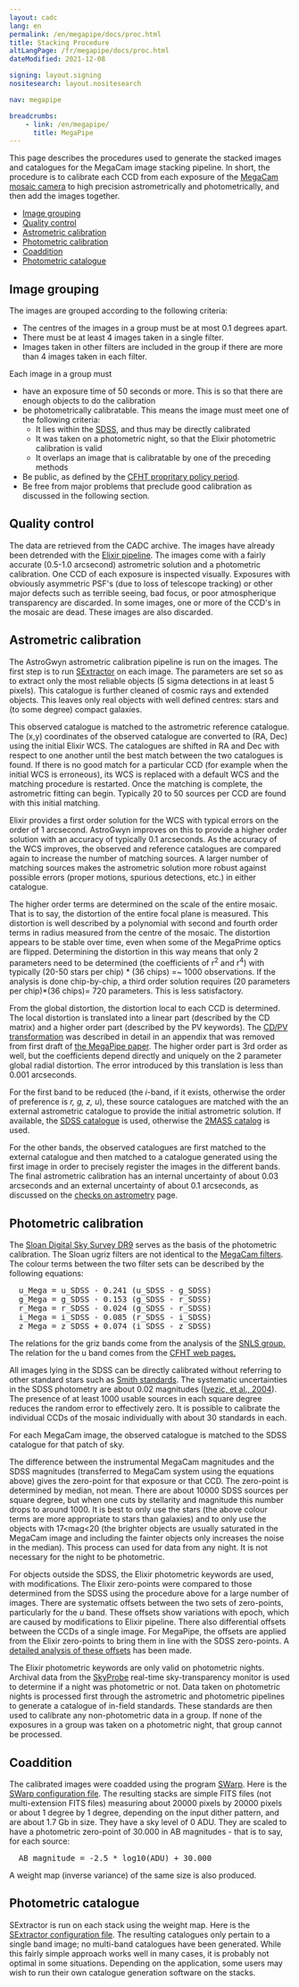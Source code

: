 ```yaml
---
layout: cadc
lang: en
permalink: /en/megapipe/docs/proc.html
title: Stacking Procedure
altLangPage: /fr/megapipe/docs/proc.html
dateModified: 2021-12-08

signing: layout.signing
nositesearch: layout.nositesearch

nav: megapipe

breadcrumbs:
    - link: /en/megapipe/
      title: MegaPipe
---
```


<p>
  This page describes the procedures used to generate the
  stacked images and catalogues for the MegaCam image stacking pipeline.
  In short, the procedure is to calibrate each CCD from each exposure of
  the <a rel="external" href="https://www.cfht.hawaii.edu/Instruments/Imaging/MegaPrime/">MegaCam
    mosaic camera</a> to high precision astrometrically and
  photometrically, and then add the images together.
</p>
<ul>
  <li><a href="#groups">Image grouping</a></li>
  <li><a href="#quality">Quality control</a></li>
  <li><a href="#astcal">Astrometric calibration</a></li>
  <li><a href="#photcal">Photometric calibration</a></li>
  <li><a href="#coadd">Coaddition</a></li>
  <li><a href="#photcat">Photometric catalogue</a></li>
</ul>

<h2 id="groups">Image grouping</h2>
  <p>
    The images are grouped according to the following criteria:
  </p>
  <ul>
    <li>The centres of the images in a group must be at most 0.1 degrees apart.</li>
    <li>There must be at least 4 images taken in a single filter. </li>
    <li>Images taken in other filters are included in the group if there
      are more than 4 images taken in each filter.</li>
  </ul>
  <p>
    Each image in a group must
  </p>
  <ul>
    <li>have an exposure time of 50 seconds or more.
This is so that there are enough objects to do the calibration
    </li>
    <li>be photometrically calibratable.
    This means the image must meet one of the following criteria:
      <ul>
        <li>It lies within the <a rel="external" href="https://www.sdss.org">SDSS</a>, and thus may be directly
          calibrated</li>
        <li>It was taken on a photometric night, so that the Elixir photometric
          calibration is valid</li>
        <li>It overlaps an image that is calibratable by one of the preceding methods</li>
      </ul>
    </li>
    <li>Be public, as defined by the <a rel="external" href="https://www.cfht.hawaii.edu/Instruments/Queue/#prop">CFHT
  propritary policy period</a>.
    </li>
    <li>
Be free from major problems that preclude good calibration
as discussed in the following section.
    </li>
  </ul>
  <h2 id="quality">Quality control</h2>
  <p>
    The data are retrieved from the CADC archive.  
    The images have already been detrended with the
    <a rel="external" href="https://www.cfht.hawaii.edu/Instruments/Elixir/">Elixir
    pipeline</a>.  The images come with a fairly accurate (0.5-1.0
    arcsecond) astrometric solution and a photometric calibration.
    One CCD of each exposure is inspected visually.  Exposures with
    obviously asymmetric PSF's (due to loss of telescope tracking) or
    other major defects such as terrible seeing, bad focus, or poor
    atmospherique transparency are discarded.  In some images, one or
    more of the CCD's in the mosaic are dead. These images are also
    discarded.
  </p>
<h2 id="astcal">Astrometric calibration</h2>
<p>
    The AstroGwyn astrometric calibration pipeline is run on the
    images.  The first step is to run <a rel="external" href="https://www.astromatic.net/software/sextractor">SExtractor</a> on
    each image.  The parameters are set so as to extract only the most
    reliable objects (5 sigma detections in at least 5 pixels).  This
    catalogue is further cleaned of cosmic rays and extended
    objects. This leaves only real objects with well defined centres:
    stars and (to some degree) compact galaxies.
</p>
<p>
  This observed catalogue is matched to the astrometric reference
  catalogue.  
  The (x,y) coordinates of the observed catalogue are
  converted to (RA, Dec) using the initial Elixir WCS.  The catalogues
  are shifted in RA and Dec with respect to one another until the best
  match between the two catalogues is found. If there is no good match
  for a particular CCD (for example when the initial WCS is 
  erroneous), its WCS is replaced with a default WCS and the matching
  procedure is restarted. Once the matching is complete, the
  astrometric fitting can begin. Typically 20 to 50 sources per CCD
  are found with this initial matching.
</p>
<p>
    Elixir provides a first order solution for the WCS with typical
    errors on the order of 1 arcsecond.  AstroGwyn improves on this to
    provide a higher order solution with an accuracy of typically 0.1
    arcseconds.  As the accuracy of the WCS improves, the observed and
    reference catalogues are compared again to increase the number of
    matching sources. A larger number of matching sources makes the
    astrometric solution more robust against possible errors (proper
    motions, spurious detections, etc.)  in either catalogue.
</p>
<p>
    The higher order terms are determined on the scale of the entire
    mosaic. That is to say, the distortion of the entire focal plane is
    measured.  This distortion is well described by a polynomial with
    second and fourth order terms in radius measured from the centre of
    the mosaic.  The distortion appears to be stable over time, even when
    some of the MegaPrime optics are flipped.  Determining the distortion
    in this way means that only 2 parameters need to be determined (the
    coefficients of r<sup>2</sup> and r<sup>4</sup>) with typically (20-50
    stars per chip) * (36 chips) =~ 1000 observations. If the analysis is
    done chip-by-chip, a third order solution requires (20 parameters per
    chip)*(36 chips)= 720 parameters. This is less satisfactory.
</p>
<p>
    From the global distortion, the distortion local to each CCD is
    determined.  The local distortion is translated into a linear part
    (described by the CD matrix) and a higher order part (described by
    the PV keywords). The <a href="/static/files/megapipe/CD_PV_keywords.pdf">CD/PV
    transformation</a> was described in detail in an appendix that was
    removed from first draft of <a rel="external" href="https://adsabs.harvard.edu/abs/2008PASP..120..212G">the MegaPipe paper</a>.
    The higher order part is 3rd order as well, but the coefficients
    depend directly and uniquely on the 2 parameter global radial
    distortion. The error introduced by this translation is less than
    0.001 arcseconds.  
</p>
<p> 
    For the first band to be reduced (the <em>i</em>-band, if it
    exists, otherwise the order of preference is <em>r, g, z, u</em>),
    these source catalogues are matched with the an external
    astrometric catalogue to provide the initial astrometric solution.
    If available, the <a rel="external" href="https://www.sdss.org">SDSS catalogue</a> is used, otherwise
    the <a rel="external" href="https://www.ipac.caltech.edu/2mass/">2MASS catalog</a> is
    used.
</p>
<p> 
    For the other bands, the observed catalogues are first matched to
    the external catalogue and then matched to a catalogue generated
    using the first image in order to precisely register the images in
    the different bands.  The final astrometric calibration has an
    internal uncertainty of about 0.03 arcseconds and an external
    uncertainty of about 0.1 arcseconds, as
    discussed on the <a href="/en/megapipe/docs/astro.html">checks on astrometry</a> page.
</p>
<h2 id="photcal">Photometric calibration</h2>
<p>
    The <a rel="external" href="https://www.sdss3.org/dr9/">Sloan Digital Sky Survey DR9</a> serves
    as the basis of the photometric calibration.
    The Sloan ugriz filters are not identical to the <a href="filt.html">MegaCam filters</a>.
    The colour terms between the two filter sets
    can be described by the following equations:
</p>
<pre>
  u_Mega = u_SDSS - 0.241 (u_SDSS - g_SDSS)
  g_Mega = g_SDSS - 0.153 (g_SDSS - r_SDSS)
  r_Mega = r_SDSS - 0.024 (g_SDSS - r_SDSS)
  i_Mega = i_SDSS - 0.085 (r_SDSS - i_SDSS)
  z_Mega = z_SDSS + 0.074 (i_SDSS - z_SDSS)
</pre>
<p>
    The relations for the griz bands come from the analysis of the
    <a rel="external" href="https://www.astro.uvic.ca/~pritchet/SN/Calib/ColourTerms-2006Jun19/index.html#Sec04">SNLS group.</a>
    The relation for the u band comes from the 
    <a  rel="external" href="https://cfht.hawaii.edu/Instruments/Imaging/MegaPrime/generalinformation.html">CFHT web pages.</a>
</p>
<p>
All images lying in the SDSS can be directly calibrated without
referring to other standard stars such
as <a href="https://adsabs.harvard.edu/cgi-bin/nph-bib_query?bibcode=2002AJ....123.2121S" rel="external">Smith standards</a>. The systematic uncertainties in the SDSS
photometry are about 0.02 magnitudes
(<a href="https://xxx.lanl.gov/pdf/astro-ph/0410195" rel="external">Ivezic, et al., 2004</a>).
The presence of at least 1000 usable sources in each
square degree reduces the random error to effectively zero. It is
possible to calibrate the individual CCDs of the mosaic individually
with about 30 standards in each. 
</p>
<p>
For each MegaCam image, the observed 
catalogue is matched to the SDSS catalogue for that patch
of sky.
</p>
<p>
 The difference between the instrumental MegaCam magnitudes
and the SDSS magnitudes (transferred to MegaCam system using the equations
above) gives the zero-point for that exposure
or that CCD. The zero-point is determined by median, not mean.
There are about 10000 SDSS sources per square degree, but
when one cuts by stellarity and magnitude this number drops to
around 1000.
It is best to only use the stars (the above colour
terms are more appropriate to stars than galaxies) and to only use the objects
with 17&lt;mag&lt;20 (the brighter objects are usually saturated
in the MegaCam image and including the fainter objects 
only increases the noise in the median).
This process can used for data from any night. It is not necessary for the
night to be photometric.
</p>
<p>
    For objects outside the SDSS, the Elixir photometric keywords are
    used, with modifications.  The Elixir zero-points were compared to
    those determined from the SDSS using the procedure above for a large
    number of images. There are systematic offsets between the two sets of
    zero-points, particularly for the <em>u</em> band. These offsets show
    variations with epoch, which are caused by modifications to Elixir
    pipeline.  There also differential offsets between the CCDs of a
    single image.  For MegaPipe, the offsets are applied from the Elixir
    zero-points to bring them in line with the SDSS zero-points.  A
    <a href="elixphot.html">detailed analysis of these offsets</a> has been made.
</p>
<p>
    The Elixir photometric keywords are only valid on photometric
    nights.  Archival data from the <a rel="external" href="https://www.cfht.hawaii.edu/Instruments/Elixir/skyprobe/home.html">SkyProbe</a>
    real-time sky-transparency monitor is used to determine if a night
    was photometric or not.  Data taken on photometric nights is
    processed first through the astrometric and photometric pipelines
    to generate a catalogue of in-field standards. These standards are
    then used to calibrate any non-photometric data in a group. If
    none of the exposures in a group was taken on a photometric night,
    that group cannot be processed.
</p>
<h2 id="coadd">Coaddition</h2>
<p>
  The calibrated images were coadded using the program
  <a rel="external" href="https://www.astromatic.net/software/swarp">SWarp</a>. Here
  is the <a href="/static/files/megapipe/megapipe.swarp">SWarp configuration file</a>.
  The resulting stacks are simple FITS files
  (not multi-extension FITS files) measuring about 20000 pixels by 20000 pixels
  or about 1 degree by 1 degree, depending on the input dither pattern,
  and are about 1.7 Gb in size.
  They have a sky level of 0 ADU. They are scaled to have a photometric
  zero-point of 30.000 in AB magnitudes - that is to say, for each source:
</p>
<pre>
  AB_magnitude = -2.5 * log10(ADU) + 30.000
</pre>
<p>
  A weight map (inverse variance) of the same size is also produced. 
</p>
<h2 id="photcat">Photometric catalogue</h2>
<p>
  SExtractor is run on each stack using the weight map.
  Here is the <a href="/static/files/megapipe/megapipe.sex">SExtractor configuration file</a>.
  The resulting catalogues only pertain to a single band image; no
  multi-band catalogues have been generated.
  While this fairly simple approach works well in many cases,
  it is probably not optimal in some situations.
  Depending on the application,
  some users may wish to run their own catalogue generation
  software on the stacks.
</p>
